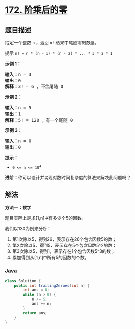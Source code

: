 # [172. 阶乘后的零](https://leetcode.cn/problems/factorial-trailing-zeroes)

## 题目描述

<p>给定一个整数 <code>n</code> ，返回 <code>n!</code> 结果中尾随零的数量。</p>

<p>提示&nbsp;<code>n! = n * (n - 1) * (n - 2) * ... * 3 * 2 * 1</code></p>

<p><strong>示例 1：</strong></p>

<pre>
<strong>输入：</strong>n = 3
<strong>输出：</strong>0
<strong>解释：</strong>3! = 6 ，不含尾随 0
</pre>

<p><strong>示例 2：</strong></p>

<pre>
<strong>输入：</strong>n = 5
<strong>输出：</strong>1
<strong>解释：</strong>5! = 120 ，有一个尾随 0
</pre>

<p><strong>示例 3：</strong></p>

<pre>
<strong>输入：</strong>n = 0
<strong>输出：</strong>0
</pre>

<p><strong>提示：</strong></p>

<ul>
	<li><code>0 &lt;= n &lt;= 10<sup>4</sup></code></li>
</ul>

<p><b>进阶：</b>你可以设计并实现对数时间复杂度的算法来解决此问题吗？</p>

## 解法

**方法一：数学**

题目实际上是求[1,n]中有多少个5的因数。

我们以130为例来分析：

1. 第1次除以5，得到26，表示存在26个包含因数5的数；
1. 第2次除以5，得到5，表示存在5个包含因数5^2的数；
1. 第3次除以5，得到1，表示存在1个包含因数5^3的数；
1. 累加得到从[1,n]中所有5的因数的个数。

### **Java**

```java
class Solution {
    public int trailingZeroes(int n) {
        int ans = 0;
        while (n > 0) {
            n /= 5;
            ans += n;
        }
        return ans;
    }
}
```
